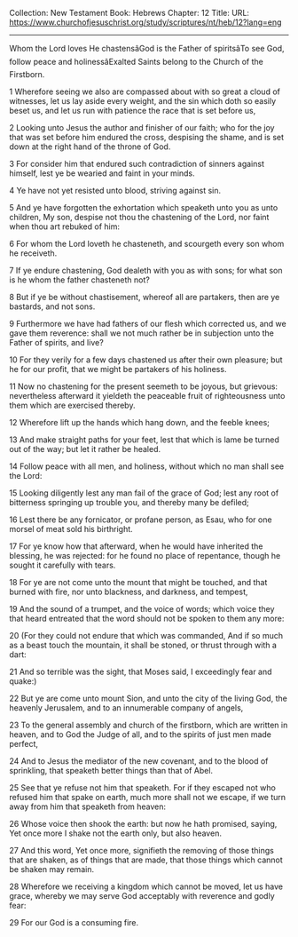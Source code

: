 Collection: New Testament
Book: Hebrews
Chapter: 12
Title: 
URL: https://www.churchofjesuschrist.org/study/scriptures/nt/heb/12?lang=eng

---

Whom the Lord loves He chastensâGod is the Father of spiritsâTo see God, follow peace and holinessâExalted Saints belong to the Church of the Firstborn.

1 Wherefore seeing we also are compassed about with so great a cloud of witnesses, let us lay aside every weight, and the sin which doth so easily beset us, and let us run with patience the race that is set before us,

2 Looking unto Jesus the author and finisher of our faith; who for the joy that was set before him endured the cross, despising the shame, and is set down at the right hand of the throne of God.

3 For consider him that endured such contradiction of sinners against himself, lest ye be wearied and faint in your minds.

4 Ye have not yet resisted unto blood, striving against sin.

5 And ye have forgotten the exhortation which speaketh unto you as unto children, My son, despise not thou the chastening of the Lord, nor faint when thou art rebuked of him:

6 For whom the Lord loveth he chasteneth, and scourgeth every son whom he receiveth.

7 If ye endure chastening, God dealeth with you as with sons; for what son is he whom the father chasteneth not?

8 But if ye be without chastisement, whereof all are partakers, then are ye bastards, and not sons.

9 Furthermore we have had fathers of our flesh which corrected us, and we gave them reverence: shall we not much rather be in subjection unto the Father of spirits, and live?

10 For they verily for a few days chastened us after their own pleasure; but he for our profit, that we might be partakers of his holiness.

11 Now no chastening for the present seemeth to be joyous, but grievous: nevertheless afterward it yieldeth the peaceable fruit of righteousness unto them which are exercised thereby.

12 Wherefore lift up the hands which hang down, and the feeble knees;

13 And make straight paths for your feet, lest that which is lame be turned out of the way; but let it rather be healed.

14 Follow peace with all men, and holiness, without which no man shall see the Lord:

15 Looking diligently lest any man fail of the grace of God; lest any root of bitterness springing up trouble you, and thereby many be defiled;

16 Lest there be any fornicator, or profane person, as Esau, who for one morsel of meat sold his birthright.

17 For ye know how that afterward, when he would have inherited the blessing, he was rejected: for he found no place of repentance, though he sought it carefully with tears.

18 For ye are not come unto the mount that might be touched, and that burned with fire, nor unto blackness, and darkness, and tempest,

19 And the sound of a trumpet, and the voice of words; which voice they that heard entreated that the word should not be spoken to them any more:

20 (For they could not endure that which was commanded, And if so much as a beast touch the mountain, it shall be stoned, or thrust through with a dart:

21 And so terrible was the sight, that Moses said, I exceedingly fear and quake:)

22 But ye are come unto mount Sion, and unto the city of the living God, the heavenly Jerusalem, and to an innumerable company of angels,

23 To the general assembly and church of the firstborn, which are written in heaven, and to God the Judge of all, and to the spirits of just men made perfect,

24 And to Jesus the mediator of the new covenant, and to the blood of sprinkling, that speaketh better things than that of Abel.

25 See that ye refuse not him that speaketh. For if they escaped not who refused him that spake on earth, much more shall not we escape, if we turn away from him that speaketh from heaven:

26 Whose voice then shook the earth: but now he hath promised, saying, Yet once more I shake not the earth only, but also heaven.

27 And this word, Yet once more, signifieth the removing of those things that are shaken, as of things that are made, that those things which cannot be shaken may remain.

28 Wherefore we receiving a kingdom which cannot be moved, let us have grace, whereby we may serve God acceptably with reverence and godly fear:

29 For our God is a consuming fire.
